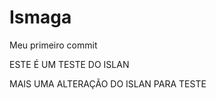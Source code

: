 # Ismaga


Meu primeiro commit

ESTE É UM TESTE DO ISLAN     


MAIS UMA ALTERAÇÃO DO ISLAN PARA TESTE  
